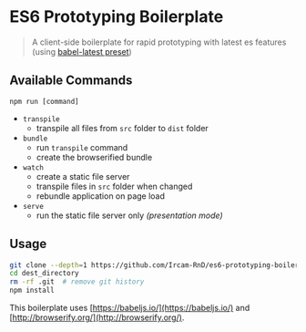 ES6 Prototyping Boilerplate
=======================================================

> A client-side boilerplate for rapid prototyping with latest es features (using [babel-latest preset](https://babeljs.io/docs/plugins/preset-latest/))

## Available Commands

```
npm run [command]
```

- `transpile`
  * transpile all files from `src` folder to `dist` folder
- `bundle`
  * run `transpile` command
  * create the browserified bundle
- `watch`
  * create a static file server
  * transpile files in `src` folder when changed
  * rebundle application on page load
- `serve`
  * run the static file server only _(presentation mode)_

## Usage

```sh
git clone --depth=1 https://github.com/Ircam-RnD/es6-prototyping-boilerplate.git dest_directory
cd dest_directory
rm -rf .git  # remove git history
npm install
```

This boilerplate uses [https://babeljs.io/](https://babeljs.io/) and [http://browserify.org/](http://browserify.org/).

